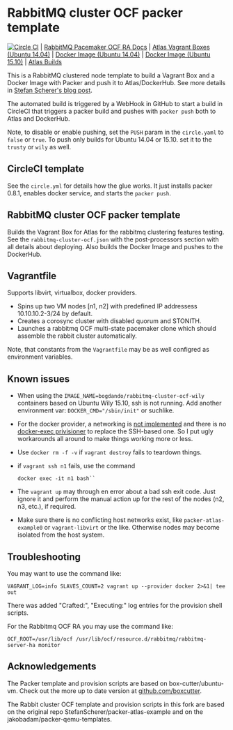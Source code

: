 # RabbitMQ cluster OCF packer template

[![Circle CI](https://circleci.com/gh/bogdando/packer-atlas-example.svg?style=svg)](https://circleci.com/gh/bogdando/packer-atlas-example)
| [RabbitMQ Pacemaker OCF RA Docs](http://www.rabbitmq.com/pacemaker.html)
| [Atlas Vagrant Boxes (Ubuntu 14.04)](https://atlas.hashicorp.com/bogdando/boxes/rabbitmq-cluster-ocf)
| [Docker Image (Ubuntu 14.04)](https://hub.docker.com/r/bogdando/rabbitmq-cluster-ocf/)
| [Docker Image (Ubuntu 15.10)](https://hub.docker.com/r/bogdando/rabbitmq-cluster-ocf-wily/) 
| [Atlas Builds](https://atlas.hashicorp.com/bogdando/build-configurations/rabbitmq-cluster-ocf)

This is a RabbitMQ clustered node template to build a Vagrant Box and
a Docker Image with Packer and push it to Atlas/DockerHub.
See more details in [Stefan Scherer's blog post](https://stefanscherer.github.io/automate-building-vagrant-boxes-with-atlas/).

The automated build is triggered by a WebHook in GitHub to start a build in
CircleCI that triggers a packer build and pushes with `packer push` both
to Atlas and DockerHub.

Note, to disable or enable pushing, set the `PUSH` param in the ``circle.yaml``
to `false` or `true`. To push only builds for Ubuntu 14.04 or 15.10. set it
to the `trusty` or `wily` as well.

## CircleCI template
See the `circle.yml` for details how the glue works. It just installs packer
0.8.1, enables docker service, and starts the `packer push`.

## RabbitMQ cluster OCF packer template

Builds the Vagrant Box for Atlas for the rabbitmq clustering features testing.
See the ``rabbitmq-cluster-ocf.json`` with the post-processors section with all
details about deploying. Also builds the Docker Image and pushes to the
DockerHub.

## Vagrantfile

Supports libvirt, virtualbox, docker providers.
* Spins up two VM nodes [n1, n2] with predefined IP addressess 10.10.10.2-3/24
  by default.
* Creates a corosync cluster with disabled quorum and STONITH.
* Launches a rabbitmq OCF multi-state pacemaker clone which should assemble
  the rabbit cluster automatically.

Note, that constants from the ``Vagrantfile`` may be as well configred as
environment variables.

## Known issues

* When using the ``IMAGE_NAME=bogdando/rabbitmq-cluster-ocf-wily`` containers
  based on Ubuntu Wily 15.10, ssh is not running. Add another environment var:
  ``DOCKER_CMD="/sbin/init"`` or suchlike.

* For the docker provider, a networking is [not implemented](https://github.com/mitchellh/vagrant/issues/6667)
  and there is no [docker-exec privisioner](https://github.com/mitchellh/vagrant/issues/4179)
  to replace the SSH-based one. So I put ugly workarounds all around to make
  things working more or less.

* Use ``docker rm -f -v`` if ``vagrant destroy`` fails to teardown things.

* if ``vagrant ssh n1`` fails, use the command
  ```
  docker exec -it n1 bash``
  ```

* The ``vagrant up`` may through en error about a bad ssh exit code. Just
  ignore it and perform the manual action up for the rest of the nodes
  (n2, n3, etc.), if required.

* Make sure there is no conflicting host networks exist, like
  `packer-atlas-example0` or `vagrant-libvirt` or the like. Otherwise nodes may
  become isolated from the host system.

## Troubleshooting

You may want to use the command like:
```
VAGRANT_LOG=info SLAVES_COUNT=2 vagrant up --provider docker 2>&1| tee out
```

There was added "Crafted:", "Executing:" log entries for the
provision shell scripts.

For the Rabbitmq OCF RA you may use the command like:
```
OCF_ROOT=/usr/lib/ocf /usr/lib/ocf/resource.d/rabbitmq/rabbitmq-server-ha monitor
```

## Acknowledgements

The Packer template and provision scripts are based on box-cutter/ubuntu-vm.
Check out the more up to date version at [github.com/boxcutter](https://github.com/boxcutter).

The Rabbit cluster OCF template and provision scripts in this fork are based
on the original repo StefanScherer/packer-atlas-example and on the
jakobadam/packer-qemu-templates.
